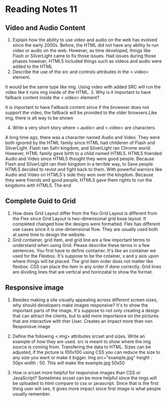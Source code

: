 # Reading Notes 11
## Video and Audio Content


1. Explain how the ability to use video and audio on the web has evolved since the early 2000s.
Before, the HTML did not have any ability to run video or audio on the web. However, as time developed, things like Flash or SilverLight came to fix those issues. Had issues during those phases however, HTML5 included things such as videos and audio were added to the HTML
2. Describe the use of the src and controls attributes in the <.video> element.

It would be the same type like img. Using video with added SRC will run the video like it runs img inside of the HTML.
3. Why is it important to have fallback content inside the <.video> element?

It is important to have Fallback content since if the broweser does not support the video, the fallback will be provided to the older browsers.Like img, there is alt way to be shown

4. Write a very short story where <.audio> and <.video> are characters.

A long time ago, there was a character named Audio and Video. They were both ignored by the HTML family since HTML had childeren of Flash and SilverLight. Flash ran Safri kingdom, and SilverLight ran Chrome world. However, HTML family gave birth to a child named HTML5. HTML5 friended Audio and Video since HTML5 thought they were good people. Because Flash and SilverLight ran their kingdom in a terrible way, to Save people HTML5 decided to revlot and fight back to them. With powerful warriors like Audio and Video on HTML5's side they won over the kingdom. Because they were friends and good people, HTML5 gave them rights to run the kingdoms with HTML5. The end

## Complete Guid to Grid

1. How does Grid Layout differ from the flex
Grid Layout is different from the Flex since Grid Layout is two-dimensional grid base layout. It completed changed how the designs were formatted. Flex has different use cases since it is one-dimensional flow. They are usually used both at same time to design the website.
2. Grid container, grid item, and grid line are a few important terms to understand when using Grid. Please describe these terms in a few sentences.
You first have to define container. It's like an container we used for the Flexbox. It's suppose to be the cotainer, x and y axis upon where things will be placed. The grid item order does not matter like flexbox. CSS can place the item in any order if done correctly. Grid lines are dividing lines that are vertical and horinzatal to show the format.

## Responsive image
1. Besides making a site visually appealing across different screen sizes, why should developers make images responsive?
It's to show the important parts of the image. It's suppose to not only creating a design that can attract the clients, but to add more importance on the pictures that are interactive with ther User. Creates an impact more than non Responisve image
2. Define the following <.img> attributes srcset and sizes. Write an example of how they are used.
src is meant to show where the img source is coming from. Transfering the data to HTML. Sizes can be adjusted, if the picture is 100x100 using CSS you can reduce the size to any size you want or make it bigger. 
Img src="example.jpg" height : 50px width : 50. This will make the example.jpg 50x50

3. How is srcset more helpful for responsive images than CSS or JavaScript?
Sometimes srcset can be more helpful since the imgs will be uploaded to html compare to css or javascript. Since that is the first thing user will see, it gives more impact since first image is what people usually remember.
